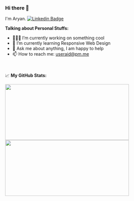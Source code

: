 ### Hi there 👋
I'm Aryan.
[![Linkedin Badge](https://img.shields.io/badge/-LinkedIn-0e76a8?style=flat-square&logo=Linkedin&logoColor=white)](https://www.linkedin.com/in/aryan-22810b221/)

**Talking about Personal Stuffs:**

- 👨🏻‍💻 I’m currently working on something cool
- 🚀 I’m currently learning Responsive Web Design
- 💬 Ask me about anything, I am happy to help
- 📫 How to reach me: useraid@pm.me

</br>


📈 **My GitHub Stats:**

<p>
  <img height="180em" width="400cm" src="https://github-readme-stats.vercel.app/api?username=useraid&show_icons=true&hide_border=true&&count_private=true&include_all_commits=true" />
  <img height="180em" width="400cm" src="https://github-readme-stats.vercel.app/api/top-langs/?username=useraid&layout=compact&show_icons=true&hide_border=true&layout=compact&langs_count=8"/>
</p>



